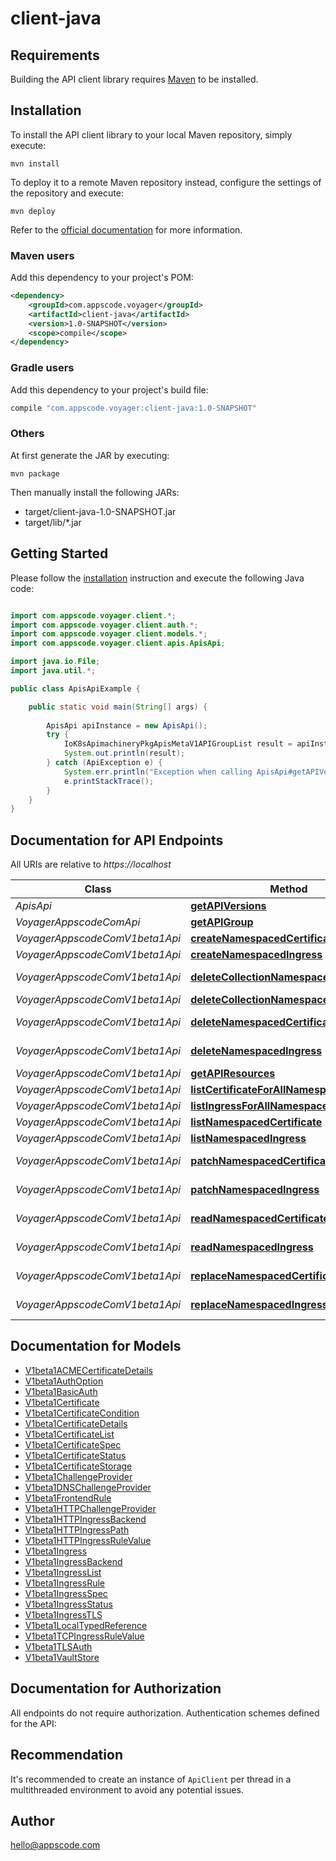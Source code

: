 # client-java

## Requirements

Building the API client library requires [Maven](https://maven.apache.org/) to be installed.

## Installation

To install the API client library to your local Maven repository, simply execute:

```shell
mvn install
```

To deploy it to a remote Maven repository instead, configure the settings of the repository and execute:

```shell
mvn deploy
```

Refer to the [official documentation](https://maven.apache.org/plugins/maven-deploy-plugin/usage.html) for more information.

### Maven users

Add this dependency to your project's POM:

```xml
<dependency>
    <groupId>com.appscode.voyager</groupId>
    <artifactId>client-java</artifactId>
    <version>1.0-SNAPSHOT</version>
    <scope>compile</scope>
</dependency>
```

### Gradle users

Add this dependency to your project's build file:

```groovy
compile "com.appscode.voyager:client-java:1.0-SNAPSHOT"
```

### Others

At first generate the JAR by executing:

    mvn package

Then manually install the following JARs:

* target/client-java-1.0-SNAPSHOT.jar
* target/lib/*.jar

## Getting Started

Please follow the [installation](#installation) instruction and execute the following Java code:

```java

import com.appscode.voyager.client.*;
import com.appscode.voyager.client.auth.*;
import com.appscode.voyager.client.models.*;
import com.appscode.voyager.client.apis.ApisApi;

import java.io.File;
import java.util.*;

public class ApisApiExample {

    public static void main(String[] args) {
        
        ApisApi apiInstance = new ApisApi();
        try {
            IoK8sApimachineryPkgApisMetaV1APIGroupList result = apiInstance.getAPIVersions();
            System.out.println(result);
        } catch (ApiException e) {
            System.err.println("Exception when calling ApisApi#getAPIVersions");
            e.printStackTrace();
        }
    }
}

```

## Documentation for API Endpoints

All URIs are relative to *https://localhost*

Class | Method | HTTP request | Description
------------ | ------------- | ------------- | -------------
*ApisApi* | [**getAPIVersions**](docs/ApisApi.md#getAPIVersions) | **GET** /apis/ | 
*VoyagerAppscodeComApi* | [**getAPIGroup**](docs/VoyagerAppscodeComApi.md#getAPIGroup) | **GET** /apis/voyager.appscode.com/ | 
*VoyagerAppscodeComV1beta1Api* | [**createNamespacedCertificate**](docs/VoyagerAppscodeComV1beta1Api.md#createNamespacedCertificate) | **POST** /apis/voyager.appscode.com/v1beta1/namespaces/{namespace}/certificates | 
*VoyagerAppscodeComV1beta1Api* | [**createNamespacedIngress**](docs/VoyagerAppscodeComV1beta1Api.md#createNamespacedIngress) | **POST** /apis/voyager.appscode.com/v1beta1/namespaces/{namespace}/ingresses | 
*VoyagerAppscodeComV1beta1Api* | [**deleteCollectionNamespacedCertificate**](docs/VoyagerAppscodeComV1beta1Api.md#deleteCollectionNamespacedCertificate) | **DELETE** /apis/voyager.appscode.com/v1beta1/namespaces/{namespace}/certificates | 
*VoyagerAppscodeComV1beta1Api* | [**deleteCollectionNamespacedIngress**](docs/VoyagerAppscodeComV1beta1Api.md#deleteCollectionNamespacedIngress) | **DELETE** /apis/voyager.appscode.com/v1beta1/namespaces/{namespace}/ingresses | 
*VoyagerAppscodeComV1beta1Api* | [**deleteNamespacedCertificate**](docs/VoyagerAppscodeComV1beta1Api.md#deleteNamespacedCertificate) | **DELETE** /apis/voyager.appscode.com/v1beta1/namespaces/{namespace}/certificates/{name} | 
*VoyagerAppscodeComV1beta1Api* | [**deleteNamespacedIngress**](docs/VoyagerAppscodeComV1beta1Api.md#deleteNamespacedIngress) | **DELETE** /apis/voyager.appscode.com/v1beta1/namespaces/{namespace}/ingresses/{name} | 
*VoyagerAppscodeComV1beta1Api* | [**getAPIResources**](docs/VoyagerAppscodeComV1beta1Api.md#getAPIResources) | **GET** /apis/voyager.appscode.com/v1beta1/ | 
*VoyagerAppscodeComV1beta1Api* | [**listCertificateForAllNamespaces**](docs/VoyagerAppscodeComV1beta1Api.md#listCertificateForAllNamespaces) | **GET** /apis/voyager.appscode.com/v1beta1/certificates | 
*VoyagerAppscodeComV1beta1Api* | [**listIngressForAllNamespaces**](docs/VoyagerAppscodeComV1beta1Api.md#listIngressForAllNamespaces) | **GET** /apis/voyager.appscode.com/v1beta1/ingresses | 
*VoyagerAppscodeComV1beta1Api* | [**listNamespacedCertificate**](docs/VoyagerAppscodeComV1beta1Api.md#listNamespacedCertificate) | **GET** /apis/voyager.appscode.com/v1beta1/namespaces/{namespace}/certificates | 
*VoyagerAppscodeComV1beta1Api* | [**listNamespacedIngress**](docs/VoyagerAppscodeComV1beta1Api.md#listNamespacedIngress) | **GET** /apis/voyager.appscode.com/v1beta1/namespaces/{namespace}/ingresses | 
*VoyagerAppscodeComV1beta1Api* | [**patchNamespacedCertificate**](docs/VoyagerAppscodeComV1beta1Api.md#patchNamespacedCertificate) | **PATCH** /apis/voyager.appscode.com/v1beta1/namespaces/{namespace}/certificates/{name} | 
*VoyagerAppscodeComV1beta1Api* | [**patchNamespacedIngress**](docs/VoyagerAppscodeComV1beta1Api.md#patchNamespacedIngress) | **PATCH** /apis/voyager.appscode.com/v1beta1/namespaces/{namespace}/ingresses/{name} | 
*VoyagerAppscodeComV1beta1Api* | [**readNamespacedCertificate**](docs/VoyagerAppscodeComV1beta1Api.md#readNamespacedCertificate) | **GET** /apis/voyager.appscode.com/v1beta1/namespaces/{namespace}/certificates/{name} | 
*VoyagerAppscodeComV1beta1Api* | [**readNamespacedIngress**](docs/VoyagerAppscodeComV1beta1Api.md#readNamespacedIngress) | **GET** /apis/voyager.appscode.com/v1beta1/namespaces/{namespace}/ingresses/{name} | 
*VoyagerAppscodeComV1beta1Api* | [**replaceNamespacedCertificate**](docs/VoyagerAppscodeComV1beta1Api.md#replaceNamespacedCertificate) | **PUT** /apis/voyager.appscode.com/v1beta1/namespaces/{namespace}/certificates/{name} | 
*VoyagerAppscodeComV1beta1Api* | [**replaceNamespacedIngress**](docs/VoyagerAppscodeComV1beta1Api.md#replaceNamespacedIngress) | **PUT** /apis/voyager.appscode.com/v1beta1/namespaces/{namespace}/ingresses/{name} | 


## Documentation for Models

 - [V1beta1ACMECertificateDetails](docs/V1beta1ACMECertificateDetails.md)
 - [V1beta1AuthOption](docs/V1beta1AuthOption.md)
 - [V1beta1BasicAuth](docs/V1beta1BasicAuth.md)
 - [V1beta1Certificate](docs/V1beta1Certificate.md)
 - [V1beta1CertificateCondition](docs/V1beta1CertificateCondition.md)
 - [V1beta1CertificateDetails](docs/V1beta1CertificateDetails.md)
 - [V1beta1CertificateList](docs/V1beta1CertificateList.md)
 - [V1beta1CertificateSpec](docs/V1beta1CertificateSpec.md)
 - [V1beta1CertificateStatus](docs/V1beta1CertificateStatus.md)
 - [V1beta1CertificateStorage](docs/V1beta1CertificateStorage.md)
 - [V1beta1ChallengeProvider](docs/V1beta1ChallengeProvider.md)
 - [V1beta1DNSChallengeProvider](docs/V1beta1DNSChallengeProvider.md)
 - [V1beta1FrontendRule](docs/V1beta1FrontendRule.md)
 - [V1beta1HTTPChallengeProvider](docs/V1beta1HTTPChallengeProvider.md)
 - [V1beta1HTTPIngressBackend](docs/V1beta1HTTPIngressBackend.md)
 - [V1beta1HTTPIngressPath](docs/V1beta1HTTPIngressPath.md)
 - [V1beta1HTTPIngressRuleValue](docs/V1beta1HTTPIngressRuleValue.md)
 - [V1beta1Ingress](docs/V1beta1Ingress.md)
 - [V1beta1IngressBackend](docs/V1beta1IngressBackend.md)
 - [V1beta1IngressList](docs/V1beta1IngressList.md)
 - [V1beta1IngressRule](docs/V1beta1IngressRule.md)
 - [V1beta1IngressSpec](docs/V1beta1IngressSpec.md)
 - [V1beta1IngressStatus](docs/V1beta1IngressStatus.md)
 - [V1beta1IngressTLS](docs/V1beta1IngressTLS.md)
 - [V1beta1LocalTypedReference](docs/V1beta1LocalTypedReference.md)
 - [V1beta1TCPIngressRuleValue](docs/V1beta1TCPIngressRuleValue.md)
 - [V1beta1TLSAuth](docs/V1beta1TLSAuth.md)
 - [V1beta1VaultStore](docs/V1beta1VaultStore.md)


## Documentation for Authorization

All endpoints do not require authorization.
Authentication schemes defined for the API:

## Recommendation

It's recommended to create an instance of `ApiClient` per thread in a multithreaded environment to avoid any potential issues.

## Author

hello@appscode.com

